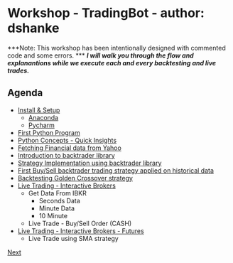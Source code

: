 # Workshop - TradingBot             - author: dshanke

***Note: This workshop has been intentionally designed with commented code and some errors. ***
***I will walk you through the flow and explanantions while we execute each and every backtesting and live trades.***

## Agenda

* [Install & Setup](install_setup.html)
  * [Anaconda](install_anaconda.html)
  * [Pycharm](install_pycharm.html)
* [First Python Program](lesson1.html)
* [Python Concepts - Quick Insights](lesson2.html)
* [Fetching Financial data from Yahoo](lesson3.html)
* [Introduction to  backtrader library](lesson4.html)
* [Strategy Implementation using backtrader library](lesson5.html)
* [First Buy/Sell backtrader trading strategy applied on historical data](lesson6.html)
* [Backtesting Golden Crossover strategy](lesson7.html)
* [Live Trading - Interactive Brokers](lesson8.html)
  * Get Data From IBKR
    * Seconds Data
    * Minute Data
    * 10 Minute
  * Live Trade - Buy/Sell Order (CASH)
* [Live Trading - Interactive Brokers - Futures](lesson9.html)
  * Live Trade using SMA strategy

[Next](install_setup.html)